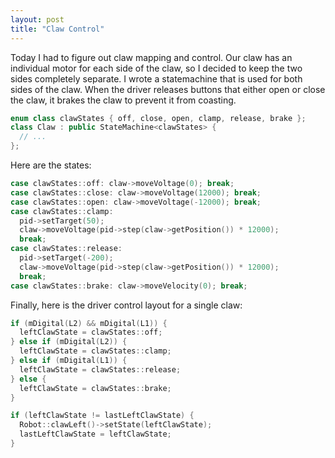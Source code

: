 ```yaml
---
layout: post
title: "Claw Control"
---
```


Today I had to figure out claw mapping and control. Our claw has an individual motor for each side of the claw, so I decided to keep the two sides completely separate. I wrote a statemachine that is used for both sides of the claw. 
When the driver releases buttons that either open or close the claw, it brakes the claw to prevent it from coasting.

```cpp
enum class clawStates { off, close, open, clamp, release, brake };
class Claw : public StateMachine<clawStates> {
  // ...
};
```

Here are the states:

```cpp
case clawStates::off: claw->moveVoltage(0); break;
case clawStates::close: claw->moveVoltage(12000); break;
case clawStates::open: claw->moveVoltage(-12000); break;
case clawStates::clamp:
  pid->setTarget(50);
  claw->moveVoltage(pid->step(claw->getPosition()) * 12000);
  break;
case clawStates::release:
  pid->setTarget(-200);
  claw->moveVoltage(pid->step(claw->getPosition()) * 12000);
  break;
case clawStates::brake: claw->moveVelocity(0); break;
```

Finally, here is the driver control layout for a single claw:

```cpp 
if (mDigital(L2) && mDigital(L1)) {
  leftClawState = clawStates::off;
} else if (mDigital(L2)) {
  leftClawState = clawStates::clamp;
} else if (mDigital(L1)) {
  leftClawState = clawStates::release;
} else {
  leftClawState = clawStates::brake;
}

if (leftClawState != lastLeftClawState) {
  Robot::clawLeft()->setState(leftClawState);
  lastLeftClawState = leftClawState;
}
```

